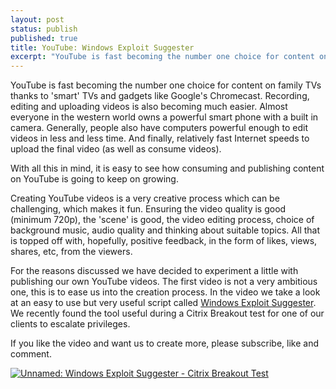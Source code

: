 ```yaml
---
layout: post
status: publish
published: true
title: YouTube: Windows Exploit Suggester
excerpt: "YouTube is fast becoming the number one choice for content on family TVs thanks to 'smart' TVs and gadgets like Google's Chromecast. Recording, editing and uploading videos is also becoming much easier. Almost everyone in the western world owns a powerful smart phone with a built in camera. Generally, people also have computers powerful enough to edit videos in less and less time. And finally, relatively fast Internet speeds to upload the final video (as well as consume videos)."
---
```


YouTube is fast becoming the number one choice for content on family TVs thanks to 'smart' TVs and gadgets like Google's Chromecast. Recording, editing and uploading videos is also becoming much easier. Almost everyone in the western world owns a powerful smart phone with a built in camera. Generally, people also have computers powerful enough to edit videos in less and less time. And finally, relatively fast Internet speeds to upload the final video (as well as consume videos).

With all this in mind, it is easy to see how consuming and publishing content on YouTube is going to keep on growing.

Creating YouTube videos is a very creative process which can be challenging, which makes it fun. Ensuring the video quality is good (minimum 720p), the 'scene' is good, the video editing process, choice of background music, audio quality and thinking about suitable topics. All that is topped off with, hopefully, positive feedback, in the form of likes, views, shares, etc, from the viewers.

For the reasons discussed we have decided to experiment a little with publishing our own YouTube videos. The first video is not a very ambitious one, this is to ease us into the creation process. In the video we take a look at an easy to use but very useful script called [Windows Exploit Suggester](https://github.com/GDSSecurity/Windows-Exploit-Suggester). We recently found the tool useful during a Citrix Breakout test for one of our clients to escalate privileges.

If you like the video and want us to create more, please subscribe, like and comment.

[![Unnamed: Windows Exploit Suggester - Citrix Breakout Test ](http://i.imgur.com/zoX1Dhk.png)](https://www.youtube.com/watch?v=xx_UYy1PT3w "Unnamed: Windows Exploit Suggester - Citrix Breakout Test ")
